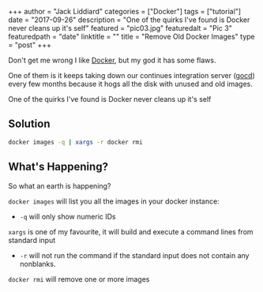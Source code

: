 +++
author = "Jack Liddiard"
categories = ["Docker"]
tags = ["tutorial"]
date = "2017-09-26"
description = "One of the quirks I've found is Docker never cleans up it's self"
featured = "pic03.jpg"
featuredalt = "Pic 3"
featuredpath = "date"
linktitle = ""
title = "Remove Old Docker Images"
type = "post"
+++

Don't get me wrong I like [Docker](https://www.docker.com/), but my god it has some flaws.

One of them is it keeps taking down our continues integration server ([gocd](https://www.gocd.org/)) every few months because it hogs all the disk with unused and old images.

One of the quirks I've found is Docker never cleans up it's self

## Solution
```bash
docker images -q | xargs -r docker rmi
```

## What's Happening?
So what an earth is happening?

`docker images` will list you all the images in your docker instance:
* `-q` will only show numeric IDs

`xargs` is one of my favourite, it will build and execute a command lines from standard input
* `-r` will not run the command if the standard input does not contain any nonblanks.

`docker rmi` will remove one or more images
